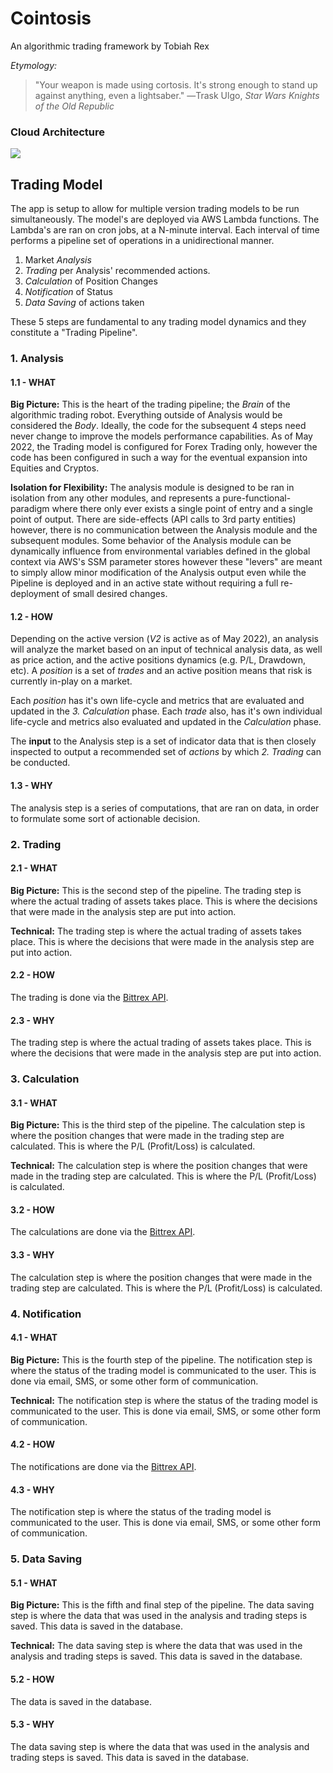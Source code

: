 # Cointosis

An algorithmic trading framework by Tobiah Rex

_Etymology:_
> "Your weapon is made using cortosis. It's strong enough to stand up against anything, even a lightsaber."
―Trask Ulgo, *Star Wars Knights of the Old Republic*
### Cloud Architecture
<img src="https://imgur.com/tf2tBnm.png" />

## Trading Model
The app is setup to allow for multiple version trading models to be run simultaneously. The model's are deployed via AWS Lambda functions. The Lambda's are ran on cron jobs, at a N-minute interval. Each interval of time performs a pipeline set of operations in a unidirectional manner.
1. Market *Analysis*
2. *Trading* per Analysis' recommended actions.
3. *Calculation* of Position Changes
4. *Notification* of Status
5. *Data Saving* of actions taken

These 5 steps are fundamental to any trading model dynamics and they constitute a "Trading Pipeline".

### 1. Analysis

#### 1.1 - WHAT
**Big Picture:**
This is the heart of the trading pipeline; the _Brain_ of the algorithmic trading robot. Everything outside of Analysis would be considered the _Body_.  Ideally, the code for the subsequent 4 steps need never change to improve the models performance capabilities.  As of May 2022, the Trading model is configured for Forex Trading only, however the code has been configured in such a way for the eventual expansion into Equities and Cryptos.

**Isolation for Flexibility:**
The analysis module is designed to be ran in isolation from any other modules, and represents a pure-functional-paradigm where there only ever exists a single point of entry and a single point of output. There are side-effects (API calls to 3rd party entities) however, there is no communication between the Analysis module and the subsequent modules.  Some behavior of the Analysis module can be dynamically influence from environmental variables defined in the global context via AWS's SSM parameter stores however these "levers" are meant to simply allow minor modification of the Analysis output even while the Pipeline is deployed and in an active state without requiring a full re-deployment of small desired changes.

#### 1.2 - HOW
Depending on the active version (*V2* is active as of May 2022), an analysis will analyze the market based on an input of technical analysis data, as well as price action, and the active positions dynamics (e.g. P/L, Drawdown, etc). A *position* is a set of *trades* and an active position means that risk is currently in-play on a market.

 Each *position* has it's own life-cycle and metrics that are evaluated and updated in the *3. Calculation* phase. Each *trade* also, has it's own individual life-cycle and metrics also evaluated and updated in the *Calculation* phase.

The **input** to the Analysis step is a set of indicator data that is then closely inspected to output a recommended set of *actions* by which *2. Trading* can be conducted.

#### 1.3 - WHY

The analysis step is a series of computations, that are ran on data, in order to formulate some sort of actionable decision.

### 2. Trading

#### 2.1 - WHAT

**Big Picture:**
This is the second step of the pipeline. The trading step is where the actual trading of assets takes place. This is where the decisions that were made in the analysis step are put into action.

**Technical:**
The trading step is where the actual trading of assets takes place. This is where the decisions that were made in the analysis step are put into action.

#### 2.2 - HOW

The trading is done via the [Bittrex API](https://bittrex.com/Home/Api).

#### 2.3 - WHY

The trading step is where the actual trading of assets takes place. This is where the decisions that were made in the analysis step are put into action.

### 3. Calculation

#### 3.1 - WHAT

**Big Picture:**
This is the third step of the pipeline. The calculation step is where the position changes that were made in the trading step are calculated. This is where the P/L (Profit/Loss) is calculated.

**Technical:**
The calculation step is where the position changes that were made in the trading step are calculated. This is where the P/L (Profit/Loss) is calculated.

#### 3.2 - HOW

The calculations are done via the [Bittrex API](https://bittrex.com/Home/Api).

#### 3.3 - WHY

The calculation step is where the position changes that were made in the trading step are calculated. This is where the P/L (Profit/Loss) is calculated.

### 4. Notification

#### 4.1 - WHAT

**Big Picture:**
This is the fourth step of the pipeline. The notification step is where the status of the trading model is communicated to the user. This is done via email, SMS, or some other form of communication.

**Technical:**
The notification step is where the status of the trading model is communicated to the user. This is done via email, SMS, or some other form of communication.

#### 4.2 - HOW

The notifications are done via the [Bittrex API](https://bittrex.com/Home/Api).

#### 4.3 - WHY

The notification step is where the status of the trading model is communicated to the user. This is done via email, SMS, or some other form of communication.

### 5. Data Saving

#### 5.1 - WHAT

**Big Picture:**
This is the fifth and final step of the pipeline. The data saving step is where the data that was used in the analysis and trading steps is saved. This data is saved in the database.

**Technical:**
The data saving step is where the data that was used in the analysis and trading steps is saved. This data is saved in the database.

#### 5.2 - HOW

The data is saved in the database.

#### 5.3 - WHY

The data saving step is where the data that was used in the analysis and trading steps is saved. This data is saved in the database.